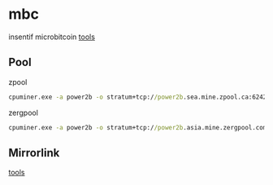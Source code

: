 # mbc
insentif microbitcoin [tools](./mbc.rar)

## Pool
zpool
```bat
cpuminer.exe -a power2b -o stratum+tcp://power2b.sea.mine.zpool.ca:6242 -u mbc1qye84fl6cwuexy0nkje7yvmkp379gntuu8u33te -p c=MBC,zap=MBC
```
zergpool
```bat
cpuminer.exe -a power2b -o stratum+tcp://power2b.asia.mine.zergpool.com:7445 -u mbc1qye84fl6cwuexy0nkje7yvmkp379gntuu8u33te -p c=MBC,mc=MBC,ID=x230t
```

## Mirrorlink

[tools](https://github.com/MicroBitcoinOrg/Cpuminer/releases)
